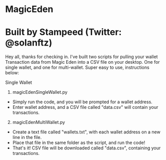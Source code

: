 # MagicEden
# Built by Stampeed (Twitter: @solanftz)

Hey all, thanks for checking in. I've built two scripts for pulling your wallet Transaction data from Magic Eden into a CSV file on your desktop. 
One for single wallet, and one for multi-wallet. Super easy to use, instructions below:

Single Wallet
1. magicEdenSingleWallet.py
- Simply run the code, and you will be prompted for a wallet address. 
- Enter wallet address, and a CSV file called "data.csv" will contain your transactions.

2. magicEdenMultiWallet.py
- Create a text file called "wallets.txt", with each wallet address on a new line in the file.
- Place that file in the same folder as the script, and run the code!
- That's it! CSV file will be downloaded called "data.csv", containing your transactions. 
